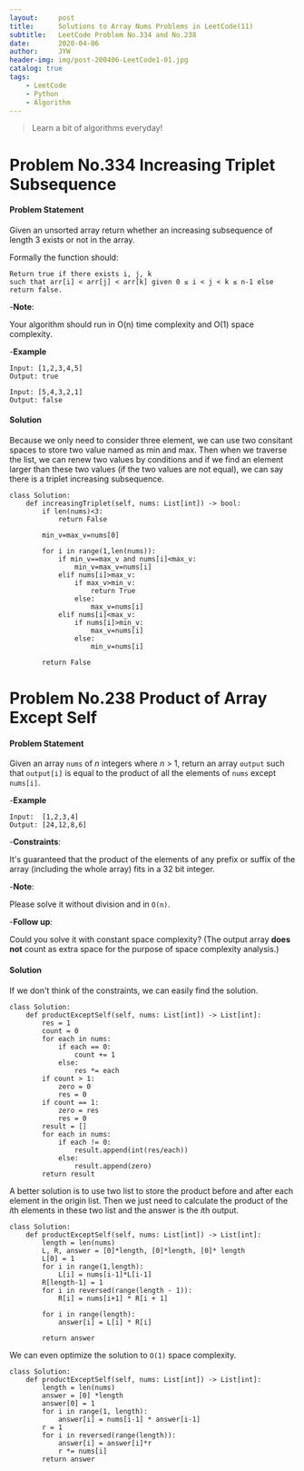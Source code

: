 ```yaml
---
layout:     post
title:      Solutions to Array Nums Problems in LeetCode(11)
subtitle:   LeetCode Problem No.334 and No.238
date:       2020-04-06
author:     JYW
header-img: img/post-200406-LeetCode1-01.jpg
catalog: true
tags:
    - LeetCode
    - Python
    - Algorithm
---
```


>Learn a bit of algorithms everyday!

# Problem No.334 Increasing Triplet Subsequence

#### Problem Statement


Given an unsorted array return whether an increasing subsequence of length 3 exists or not in the array.

Formally the function should:
```
Return true if there exists i, j, k
such that arr[i] < arr[j] < arr[k] given 0 ≤ i < j < k ≤ n-1 else return false.
```

-**Note**:

Your algorithm should run in O(n) time complexity and O(1) space complexity.

-**Example**
```
Input: [1,2,3,4,5]
Output: true

Input: [5,4,3,2,1]
Output: false
```

#### Solution

Because we only need to consider three element, we can use two consitant spaces to store two value named as min and max. Then when we traverse the list, we can renew two values by conditions and if we find an element larger than these two values (if the two values are not equal), we can say there is a triplet increasing subsequence. 
```
class Solution:
    def increasingTriplet(self, nums: List[int]) -> bool:
        if len(nums)<3:
            return False
    
        min_v=max_v=nums[0]

        for i in range(1,len(nums)):
            if min_v==max_v and nums[i]<max_v:
                min_v=max_v=nums[i]
            elif nums[i]>max_v:
                if max_v>min_v:
                    return True
                else:
                    max_v=nums[i]
            elif nums[i]<max_v:
                if nums[i]>min_v:
                    max_v=nums[i]
                else:
                    min_v=nums[i]
    
        return False
``` 

# Problem No.238 Product of Array Except Self

#### Problem Statement

Given an array `nums` of *n* integers where *n* > 1,  return an array `output` such that `output[i]` is equal to the product of all the elements of `nums` except `nums[i]`.

-**Example**
```
Input:  [1,2,3,4]
Output: [24,12,8,6]
```
-**Constraints**:

It's guaranteed that the product of the elements of any prefix or suffix of the array (including the whole array) fits in a 32 bit integer.

-**Note**:

Please solve it without division and in `O(n)`.

-**Follow up**:

Could you solve it with constant space complexity? (The output array **does not** count as extra space for the purpose of space complexity analysis.)

#### Solution

If we don't think of the constraints, we can easily find the solution.
```
class Solution:
    def productExceptSelf(self, nums: List[int]) -> List[int]:
        res = 1
        count = 0
        for each in nums:
            if each == 0:
                count += 1
            else:
                res *= each
        if count > 1:
            zero = 0
            res = 0
        if count == 1:
            zero = res
            res = 0
        result = []
        for each in nums:
            if each != 0:
                result.append(int(res/each))
            else:
                result.append(zero)
        return result
``` 

A better solution is to use two list to store the product before and after each element in the origin list. Then we just need to calculate the product of the *i*th elements in these two list and the answer is the *i*th output.
```
class Solution:
    def productExceptSelf(self, nums: List[int]) -> List[int]:
        length = len(nums)
        L, R, answer = [0]*length, [0]*length, [0]* length
        L[0] = 1
        for i in range(1,length):
            L[i] = nums[i-1]*L[i-1]
        R[length-1] = 1
        for i in reversed(range(length - 1)):
            R[i] = nums[i+1] * R[i + 1]
        
        for i in range(length):
            answer[i] = L[i] * R[i]
        
        return answer
```

We can even optimize the solution to `O(1)` space complexity.
```
class Solution:
    def productExceptSelf(self, nums: List[int]) -> List[int]:
        length = len(nums)
        answer = [0] *length
        answer[0] = 1
        for i in range(1, length):
            answer[i] = nums[i-1] * answer[i-1]
        r = 1
        for i in reversed(range(length)):
            answer[i] = answer[i]*r
            r *= nums[i]
        return answer
```
